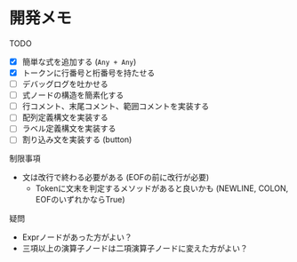 # 開発メモ

TODO

- [x] 簡単な式を追加する (`Any + Any`)
- [x] トークンに行番号と桁番号を持たせる
- [ ] デバッグログを吐かせる
- [ ] 式ノードの構造を簡素化する
- [ ] 行コメント、末尾コメント、範囲コメントを実装する
- [ ] 配列定義構文を実装する
- [ ] ラベル定義構文を実装する
- [ ] 割り込み文を実装する (button)

制限事項

- 文は改行で終わる必要がある (EOFの前に改行が必要)
  - Tokenに文末を判定するメソッドがあると良いかも (NEWLINE, COLON, EOFのいずれかならTrue)

疑問

- Exprノードがあった方がよい？
- 三項以上の演算子ノードは二項演算子ノードに変えた方がよい？
